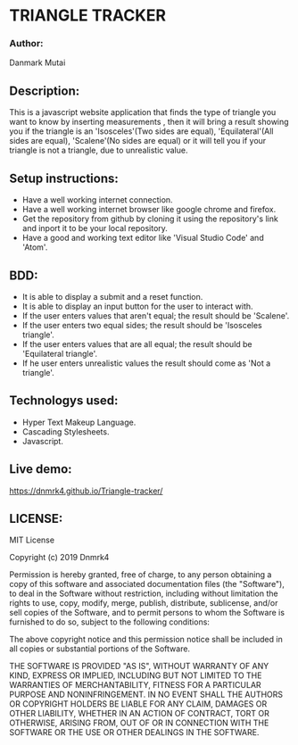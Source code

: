 # TRIANGLE TRACKER

### Author:

Danmark Mutai

## Description:

This is a javascript website application that finds the type of triangle you want to know by inserting measurements , then it will bring a result showing you if the triangle is an 'Isosceles'(Two sides are equal), 'Equilateral'(All sides are equal), 'Scalene'(No sides are equal) or it will tell you if your triangle is not a triangle, due to unrealistic value.

## Setup instructions:

- Have a well working internet connection.
- Have a well working internet browser like google chrome and firefox.
- Get the repository from github by cloning it using the repository's link and inport it to be your local repository.
- Have a good and working text editor like 'Visual Studio Code' and 'Atom'.

## BDD:

-  It is able to display a submit and a reset function.
-  It is able to display an input button for the user to interact with.
-  If the user enters values that aren't equal; the result should be 'Scalene'.
-  If the user enters two equal sides; the result should be 'Isosceles triangle'.
-  If the user enters values that are all equal; the result should be 'Equilateral triangle'.
-  If he user enters unrealistic values the result should come as 'Not a triangle'.

## Technologys used:

-  Hyper Text Makeup Language.
-  Cascading Stylesheets.
-  Javascript.

## Live demo:

https://dnmrk4.github.io/Triangle-tracker/

## LICENSE:

MIT License

Copyright (c) 2019 Dnmrk4

Permission is hereby granted, free of charge, to any person obtaining a copy of this software and associated documentation files (the "Software"), to deal in the Software without restriction, including without limitation the rights to use, copy, modify, merge, publish, distribute, sublicense, and/or sell copies of the Software, and to permit persons to whom the Software is furnished to do so, subject to the following conditions:

The above copyright notice and this permission notice shall be included in all copies or substantial portions of the Software.

THE SOFTWARE IS PROVIDED "AS IS", WITHOUT WARRANTY OF ANY KIND, EXPRESS OR IMPLIED, INCLUDING BUT NOT LIMITED TO THE WARRANTIES OF MERCHANTABILITY, FITNESS FOR A PARTICULAR PURPOSE AND NONINFRINGEMENT. IN NO EVENT SHALL THE AUTHORS OR COPYRIGHT HOLDERS BE LIABLE FOR ANY CLAIM, DAMAGES OR OTHER LIABILITY, WHETHER IN AN ACTION OF CONTRACT, TORT OR OTHERWISE, ARISING FROM, OUT OF OR IN CONNECTION WITH THE SOFTWARE OR THE USE OR OTHER DEALINGS IN THE SOFTWARE.
